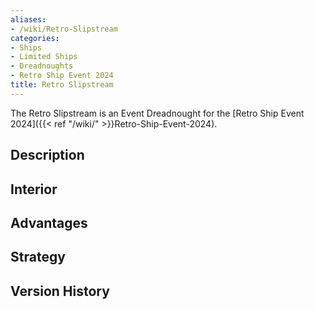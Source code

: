 ```yaml
---
aliases:
- /wiki/Retro-Slipstream
categories:
- Ships
- Limited Ships
- Dreadnoughts
- Retro Ship Event 2024
title: Retro Slipstream
---
```


The Retro Slipstream is an Event Dreadnought for the [Retro Ship Event 2024]({{< ref "/wiki/" >}}Retro-Ship-Event-2024). 

## Description

## Interior

## Advantages

## Strategy

## Version History